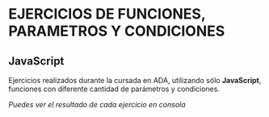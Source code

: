 # EJERCICIOS DE FUNCIONES, PARAMETROS Y CONDICIONES

## JavaScript

Ejercicios realizados durante la cursada en ADA, utilizando sólo **JavaScript**, funciones con diferente
cantidad de parámetros y condiciones. 

*Puedes ver el resultado de cada ejercicio en consola*